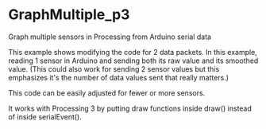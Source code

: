 # GraphMultiple_p3
Graph multiple sensors in Processing from Arduino serial data

This example shows modifying the code for 2 data packets. In this example, reading 1 sensor in Arduino and sending both its raw value and its smoothed value. (This could also work for sending 2 sensor values but this emphasizes it's the number of data values sent that really matters.)

This code can be easily adjusted for fewer or more sensors. 

It works with Processing 3 by putting draw functions inside draw() instead of inside serialEvent(). 

